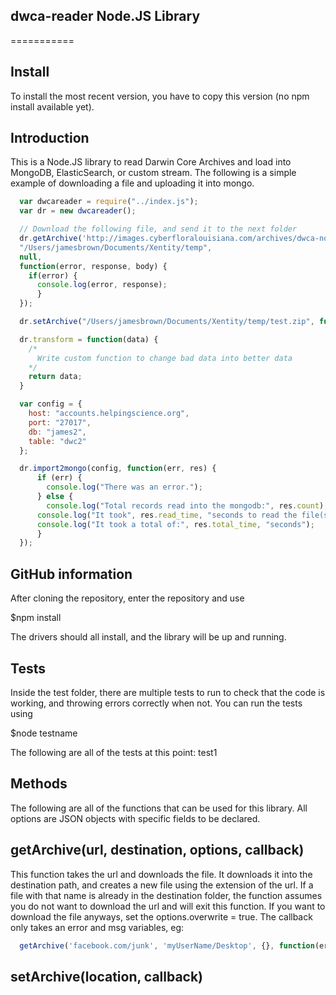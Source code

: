 ## dwca-reader Node.JS Library
===========
## Install

To install the most recent version, you have to copy this version (no npm install available yet).

## Introduction

This is a Node.JS library to read Darwin Core Archives and load into MongoDB, ElasticSearch, or custom stream.
The following is a simple example of downloading a file and uploading it into mongo.

```javascript
  var dwcareader = require("../index.js");
  var dr = new dwcareader();

  // Download the following file, and send it to the next folder
  dr.getArchive('http://images.cyberfloralouisiana.com/archives/dwca-no/dwca-no.zip', 
  "/Users/jamesbrown/Documents/Xentity/temp", 
  null, 
  function(error, response, body) {
    if(error) {
      console.log(error, response);
	  }
  });

  dr.setArchive("/Users/jamesbrown/Documents/Xentity/temp/test.zip", function(){});

  dr.transform = function(data) {
    /*
	  Write custom function to change bad data into better data
    */
    return data;
  }

  var config = {
    host: "accounts.helpingscience.org",
    port: "27017",
    db: "james2",
    table: "dwc2"
  };

  dr.import2mongo(config, function(err, res) {
	  if (err) {
	  	console.log("There was an error.");
	  } else {
	  	console.log("Total records read into the mongodb:", res.count);
      console.log("It took", res.read_time, "seconds to read the file(s).");
      console.log("It took a total of:", res.total_time, "seconds");
	  }
  });
```

## GitHub information

After cloning the repository, enter the repository and use 

  $npm install
  
The drivers should all install, and the library will be up and running.

## Tests

Inside the test folder, there are multiple tests to run to check that the code is working, and throwing errors correctly when not.
You can run the tests using 

  $node testname

The following are all of the tests at this point: 
test1

## Methods

The following are all of the functions that can be used for this library.  All options are JSON objects with specific fields to be declared.


## getArchive(url, destination, options, callback)

This function takes the url and downloads the file.  It downloads it into the destination path, and creates a new file using the
extension of the url. If a file with that name is already in the destination folder, the function assumes you do not want to download
the url and will exit this function.  If you want to download the file anyways, set the options.overwrite = true.
The callback only takes an error and msg variables, eg:
```javascript
  getArchive('facebook.com/junk', 'myUserName/Desktop', {}, function(error, message) {}
```

## setArchive(location, callback)